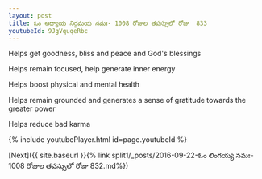 ```yaml
---
layout: post
title: ఓం ఆధ్యాయ నిర్గమయ నమః- 1008 రోజుల తపస్సులో రోజు  833
youtubeId: 9JgVquqeRbc
---
```

 
 
Helps get goodness, bliss and peace and God's blessings
 
Helps remain focused, help generate inner energy 
 
Helps boost physical and mental health 
 
Helps remain grounded and generates a sense of gratitude towards the greater power 
 
Helps reduce bad karma
 
 
 
 


{% include youtubePlayer.html id=page.youtubeId %}
 
[Next]({{ site.baseurl }}{% link  split1/_posts/2016-09-22-ఓం లింగయ్య నమః- 1008 రోజుల తపస్సులో రోజు  832.md%})
 
